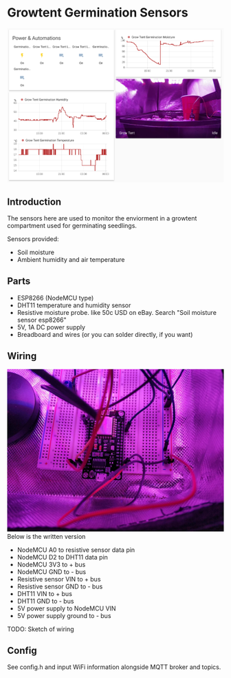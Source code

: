 # Growtent Germination Sensors
![Picture of sensors in HA](picture.png?raw=true)
## Introduction
The sensors here are used to monitor the enviorment in a growtent compartment used for germinating seedlings.

Sensors provided:

 - Soil moisture
 - Ambient humidity and air temperature

## Parts
 - ESP8266 (NodeMCU type)
 - DHT11 temperature and humidity sensor
 - Resistive moisture probe. like 50c USD on eBay. Search "Soil moisture sensor esp8266"
 - 5V, 1A DC power supply
 - Breadboard and wires (or you can solder directly, if you want)

## Wiring
![Wiring on breadboard (not a sketch)](wiring_actual.jpg?raw=true)
Below is the written version
 - NodeMCU A0 to resistive sensor data pin
 - NodeMCU D2 to DHT11 data pin
 - NodeMCU 3V3 to + bus
 - NodeMCU GND to - bus
 - Resistive sensor VIN to + bus
 - Resistive sensor GND to - bus
 - DHT11 VIN to + bus
 - DHT11 GND to - bus
 - 5V power supply to NodeMCU VIN
 - 5V power supply ground to - bus
 
TODO: Sketch of wiring

## Config
See config.h and input WiFi information alongside MQTT broker and topics.
